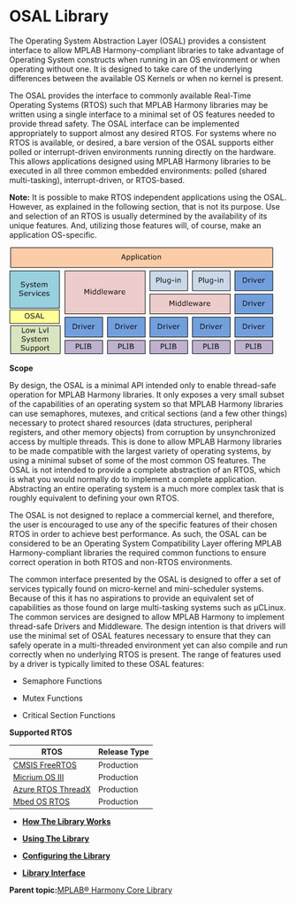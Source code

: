 # OSAL Library

The Operating System Abstraction Layer \(OSAL\) provides a consistent interface to allow MPLAB Harmony-compliant libraries to take advantage of Operating System constructs when running in an OS environment or when operating without one. It is designed to take care of the underlying differences between the available OS Kernels or when no kernel is present.

The OSAL provides the interface to commonly available Real-Time Operating Systems \(RTOS\) such that MPLAB Harmony libraries may be written using a single interface to a minimal set of OS features needed to provide thread safety. The OSAL interface can be implemented appropriately to support almost any desired RTOS. For systems where no RTOS is available, or desired, a bare version of the OSAL supports either polled or interrupt-driven environments running directly on the hardware. This allows applications designed using MPLAB Harmony libraries to be executed in all three common embedded environments: polled \(shared multi-tasking\), interrupt-driven, or RTOS-based.

**Note:** It is possible to make RTOS independent applications using the OSAL. However, as explained in the following section, that is not its purpose. Use and selection of an RTOS is usually determined by the availability of its unique features. And, utilizing those features will, of course, make an application OS-specific.

![osal_h3_architecture](GUID-EAE29C5E-6A05-409C-9B15-51828EA5F790-low.png)

**Scope**

By design, the OSAL is a minimal API intended only to enable thread-safe operation for MPLAB Harmony libraries. It only exposes a very small subset of the capabilities of an operating system so that MPLAB Harmony libraries can use semaphores, mutexes, and critical sections \(and a few other things\) necessary to protect shared resources \(data structures, peripheral registers, and other memory objects\) from corruption by unsynchronized access by multiple threads. This is done to allow MPLAB Harmony libraries to be made compatible with the largest variety of operating systems, by using a minimal subset of some of the most common OS features. The OSAL is not intended to provide a complete abstraction of an RTOS, which is what you would normally do to implement a complete application. Abstracting an entire operating system is a much more complex task that is roughly equivalent to defining your own RTOS.

The OSAL is not designed to replace a commercial kernel, and therefore, the user is encouraged to use any of the specific features of their chosen RTOS in order to achieve best performance. As such, the OSAL can be considered to be an Operating System Compatibility Layer offering MPLAB Harmony-compliant libraries the required common functions to ensure correct operation in both RTOS and non-RTOS environments.

The common interface presented by the OSAL is designed to offer a set of services typically found on micro-kernel and mini-scheduler systems. Because of this it has no aspirations to provide an equivalent set of capabilities as those found on large multi-tasking systems such as µCLinux. The common services are designed to allow MPLAB Harmony to implement thread-safe Drivers and Middleware. The design intention is that drivers will use the minimal set of OSAL features necessary to ensure that they can safely operate in a multi-threaded environment yet can also compile and run correctly when no underlying RTOS is present. The range of features used by a driver is typically limited to these OSAL features:

-   Semaphore Functions

-   Mutex Functions

-   Critical Section Functions


**Supported RTOS**

|RTOS|Release Type|
|----|------------|
|[CMSIS FreeRTOS](https://github.com/Microchip-MPLAB-Harmony/CMSIS-FreeRTOS)|Production|
|[Micrium OS III](https://github.com/Microchip-MPLAB-Harmony/micrium_ucos3)|Production|
|[Azure RTOS ThreadX](https://github.com/Microchip-MPLAB-Harmony/azure_rtos)|Production|
|[Mbed OS RTOS](https://github.com/Microchip-MPLAB-Harmony/mbed_os_rtos)|Production|

-   **[How The Library Works](GUID-7D215256-2053-48D0-AB96-FD429F5D67ED.md)**  

-   **[Using The Library](GUID-0EE2CCDD-3C1B-4DA6-90EB-50B9B67AC895.md)**  

-   **[Configuring the Library](GUID-09ED0A48-5AA8-44E4-BC15-6BCCF5C9D516.md)**  

-   **[Library Interface](GUID-2729150D-D502-4BC4-BB41-653718EF531C.md)**  


**Parent topic:**[MPLAB® Harmony Core Library](GUID-C04D97AB-D6E0-4CF5-9A80-CA64E36B6199.md)

